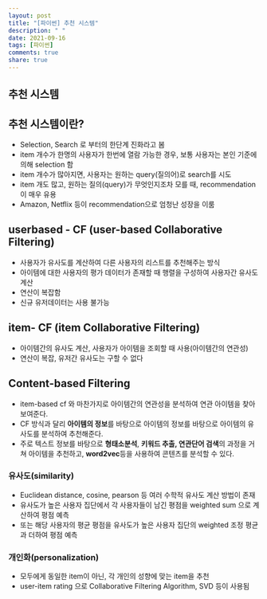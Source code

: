 ```yaml
---
layout: post
title: "[파이썬] 추천 시스템"
description: " "
date: 2021-09-16
tags: [파이썬]
comments: true
share: true
---
```


## 추천 시스템

## 추천 시스템이란?

- Selection, Search 로 부터의 한단계 진화라고 봄
- item 개수가 한명의 사용자가 한번에 열람 가능한 경우, 보통 사용자는 본인 기준에 의해 selection 함
- item 개수가 많아지면, 사용자는 원하는 query(질의어)로 search를 시도
- item 개도 많고, 원하는 질의(query)가 무엇인지조차 모를 때, recommendation이 매우 유용
- Amazon, Netflix 등이 recommendation으로 엄청난 성장을 이룸

## userbased - CF (user-based Collaborative Filtering)



- 사용자가 유사도를 계산하여 다른 사용자의 리스트를 추천해주는 방식
- 아이템에 대한 사용자의 평가 데이터가 존재할 때 행렬을 구성하여 사용자간 유사도 계산
- 연산이 복잡함
- 신규 유저데이터는 사용 불가능



## item- CF (item Collaborative Filtering)

- 아이템간의 유사도 계산, 사용자가 아이템을 조회할 때 사용(아이템간의 연관성)
- 연산이 복잡, 유저간 유사도는 구할 수 없다



## Content-based Filtering

- item-based cf 와 마찬가지로 아이템간의 연관성을 분석하여 연관 아이템을 찾아 보여준다.
- CF 방식과 달리 **아이템의 정보**를 바탕으로 아이템의 정보를 바탕으로 아이템의 유사도를 분석하여 추천해준다.
- 주로 텍스트 정보를 바탕으로 **형태소분석**, **키워드 추출, 연관단어 검색**의 과정을 거쳐 아이템을 추천하고, **word2vec**등을 사용하여 콘텐츠를 분석할 수 있다.



### 유사도(similarity)

- Euclidean distance, cosine, pearson 등 여러 수학적 유사도 계산 방법이 존재
- 유사도가 높은 사용자 집단에서 각 사용자들이 남긴 평점을 weighted sum 으로 계산하여 평점 예측
- 또는 해당 사용자의 평균 평점을 유사도가 높은 사용자 집단의 weighted 조정 평균과 더하여 평점 예측

### 개인화(personalization)

- 모두에게 동일한 item이 아닌, 각 개인의 성향에 맞는 item을 추천
- user-item rating 으로 Collaborative Filtering Algorithm, SVD 등이 사용됨